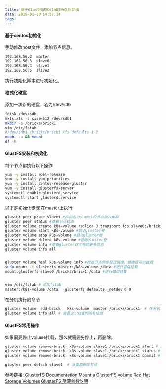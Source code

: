 ```yaml
---
title: 基于GlustFS的CetnOS持久化存储
date: 2019-01-20 14:57:14
tags:
---
```

#### 基于centos初始化
手动修改host文件，添加节点信息。
```bash
192.168.56.2  master
192.168.56.3  slave0
192.168.56.4  slave1
192.168.56.5  slave2
```
执行初始化脚本进行初始化。

#### 格式化磁盘

添加一块新的硬盘，名为/dev/sdb

```bash
fdisk /dev/sdb
mkfs.xfs -i size=512 /dev/sdb1
mkdir -p /bricks/brick1
vim /etc/fstab
#/dev/sdb1 /bricks/brick1 xfs defaults 1 2
mount -a && mount
df -h
```

#### GlustFS安装和初始化

每个节点都执行以下操作

```bash
yum -y install epel-release
yum -y install yum-priorities
yum -y install centos-release-gluster
yum -y install glusterfs-server
systemctl enable glusterd.service
systemctl start glusterd.service
```

以下是初始化步骤
在master上执行

```bash
gluster peer probe slave1 #添加名为slave1的节点加入集群
gluster peer status #查看节点状态
gluster volume create k8s-volume replica 3 transport tcp slave0:/bricks/brick1 slave1:/bricks/brick1 slave2:/bricks/brick1 force #热创建一个名为k8s-volume的三备份的卷
gluster volume start k8s-volume #启动gluster卷
gluster volume stop k8s-volume #启动gluster卷
gluster volume delete k8s-volume #启动gluster卷
gluster volume info #查看gluster这个卷的更多信息
gluster volume info all


gluster volume heal k8s-volume info #检查节点同步是否健康，健康后可以挂载
sudo mount -t glusterfs master:/k8s-volume /data #进行磁盘挂载
mount.glusterfs slave0:/bricks/brick1 /data #进行磁盘挂载


vim /etc/fstab # 添加fstab
master:/k8s-volume /data   glusterfs defaults,_netdev 0 0
```

在分机执行的命令

```bash
gluster volume  add-brick   k8s-volume  master:/bricks/brick1  # 在分机上新增到主集群
gluster volume info all # 查看这个挂载的所有信息
```

#### GlustFS常用操作

如果需要停止volume挂载，那么就需要先停止，再删除。

```bash
gluster volume remove-brick  k8s-volume slave1:/bricks/brick1 start # 从节点移除
gluster volume remove-brick  k8s-volume slave1:/bricks/brick1 status # 查看节点移除状态
gluster volume remove-brick  k8s-volume slave1:/bricks/brick1 commit # 进行commmit提交生效

gluster peer detach slave1  # 从集群删除节点
```

参考链接:
[GlusterFS Documentation](https://docs.gluster.org/en/v3/)
[Mount a GlusterFS volume](https://www.jamescoyle.net/how-to/439-mount-a-glusterfs-volume)
[Red Hat Storage Volumes](https://access.redhat.com/documentation/en-US/Red_Hat_Storage/2.1/html/Administration_Guide/chap-User_Guide-Setting_Volumes.html)
[GlusterFS 隐藏参数说明](http://blog.51cto.com/dangzhiqiang/1595196)